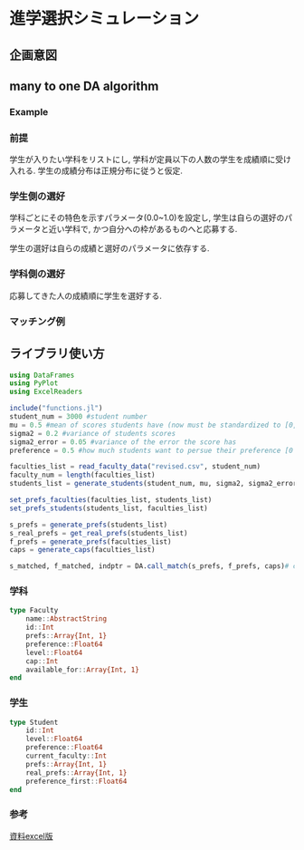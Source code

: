 # 進学選択シミュレーション

## 企画意図
## many to one DA algorithm
### Example

### 前提
学生が入りたい学科をリストにし, 学科が定員以下の人数の学生を成績順に受け入れる.
学生の成績分布は正規分布に従うと仮定.
<!-- 実際の成績分布のデータも利用.-->

### 学生側の選好
学科ごとにその特色を示すパラメータ(0.0~1.0)を設定し, 学生は自らの選好のパラメータと近い学科で, かつ自分への枠があるものへと応募する.

学生の選好は自らの成績と選好のパラメータに依存する.

### 学科側の選好
応募してきた人の成績順に学生を選好する.

### マッチング例

## ライブラリ使い方

```julia
using DataFrames
using PyPlot
using ExcelReaders

include("functions.jl")
student_num = 3000 #student number
mu = 0.5 #mean of scores students have (now must be standardized to [0, 1])
sigma2 = 0.2 #variance of students scores
sigma2_error = 0.05 #variance of the error the score has
preference = 0.5 #how much students want to persue their preference [0 ~ 1]

faculties_list = read_faculty_data("revised.csv", student_num)
faculty_num = length(faculties_list)
students_list = generate_students(student_num, mu, sigma2, sigma2_error, faculty_num, () -> preference)

set_prefs_faculties(faculties_list, students_list)
set_prefs_students(students_list, faculties_list)

s_prefs = generate_prefs(students_list)
s_real_prefs = get_real_prefs(students_list)
f_prefs = generate_prefs(faculties_list)
caps = generate_caps(faculties_list)

s_matched, f_matched, indptr = DA.call_match(s_prefs, f_prefs, caps)# call matching
```

### 学科
```julia
type Faculty
    name::AbstractString
    id::Int
    prefs::Array{Int, 1}
    preference::Float64
    level::Float64
    cap::Int
    available_for::Array{Int, 1}
end
```
### 学生
```julia
type Student
    id::Int
    level::Float64
    preference::Float64
    current_faculty::Int
    prefs::Array{Int, 1}
    real_prefs::Array{Int, 1}
    preference_first::Float64
end
```

### 参考

[資料excel版](https://docs.google.com/spreadsheets/d/1Eh9KEQBeeXc6N6NR-eAvHXZkE4czKjHER_Bl5_mHlWs/edit?usp=sharing)
